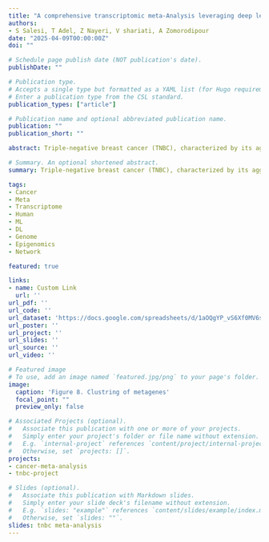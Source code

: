 ```yaml
---
title: "A comprehensive transcriptomic meta-Analysis leveraging deep learning to uncover molecular signatures and potential therapeutic targets in Triple-Negative Breast Cancers"
authors:
- S Salesi, T Adel, Z Nayeri, V shariati, A Zomorodipour
date: "2025-04-09T00:00:00Z"
doi: ""

# Schedule page publish date (NOT publication's date).
publishDate: ""

# Publication type.
# Accepts a single type but formatted as a YAML list (for Hugo requirements).
# Enter a publication type from the CSL standard.
publication_types: ["article"]

# Publication name and optional abbreviated publication name.
publication: ""
publication_short: ""

abstract: Triple-negative breast cancer (TNBC), characterized by its aggressive behavior and lack of hormone receptor expression, remains a therapeutic challenge. This study integrates multi-omics data and AI-driven approaches to dissect the molecular mechanisms driving TNBC progression. Through a meta-analysis of 49 transcriptomic studies (2013–2024), we identified 2,101 differentially expressed genes (DEGs), including 68 consistently dysregulated protein-coding genes, with CXCL10 (↑4.01-fold) and ADH1B (↓4.8-fold) as the most significantly altered. Pathway enrichment revealed upregulated genes associated with cell proliferation, immune evasion, and metabolic reprogramming, while downregulated genes implicated hormonal signaling suppression and extracellular matrix remodeling. Gene Ontology analysis highlighted mitotic regulation and immune dysregulation as central processes. AI-based clustering of protein-protein interaction networks identified five functional modules (Tumor Growth, Invasion & Metastasis, Metabolism, Immune & Inflammation, Hormonal & Stress Response), with hub genes like CDK1 and CXCL8 driving tumor proliferation and immune escape. Notably, machine learning algorithms enhanced data integration and cluster identification, revealing FOXM1 as a key regulator of mitotic pathways (p = 6.189E-07) and JUN as a mediator of stromal-epithelial interactions despite its downregulation. Hormonal profiling uncovered systemic suppression of estrogen-responsive (*ESR1*, *FOXA1*) and neurohormonal (*ADRB1*, *AGTR1*) pathways, emphasizing TNBC’s endocrine-silenced phenotype. Immune analysis demonstrated dual chemokine dysregulation, loss of homeostatic signals (CXCL12, CCL21) impaired immune surveillance, while pro-inflammatory chemokines (CXCL8, CCL20) recruited immunosuppressive cells. Chronic interferon signaling (STAT1, ISG15) and immune checkpoint alterations (CTLA4, CD80/86) further shaped a resistant microenvironment. These findings elucidate TNBC’s complex molecular landscape, integrating AI-enhanced analytics to prioritize therapeutic targets, such as mitotic kinases, chemokine networks, and hormonal signaling nodes, offering actionable insights for overcoming therapy resistance in this aggressive subtype. 

# Summary. An optional shortened abstract.
summary: Triple-negative breast cancer (TNBC), characterized by its aggressive behavior and lack of hormone receptor expression, remains a therapeutic challenge. This study integrates multi-omics data and AI-driven approaches to dissect the molecular mechanisms driving TNBC progression. Through a meta-analysis of 49 transcriptomic studies (2013–2024), we identified 2,101 differentially expressed genes (DEGs), including 68 consistently dysregulated protein-coding genes, with CXCL10 (↑4.01-fold) and ADH1B (↓4.8-fold) as the most significantly altered. Pathway enrichment revealed upregulated genes associated with cell proliferation, immune evasion, and metabolic reprogramming, while downregulated genes implicated hormonal signaling suppression and extracellular matrix remodeling. Gene Ontology analysis highlighted mitotic regulation and immune dysregulation as central processes. AI-based clustering of protein-protein interaction networks identified five functional modules (Tumor Growth, Invasion & Metastasis, Metabolism, Immune & Inflammation, Hormonal & Stress Response), with hub genes like CDK1 and CXCL8 driving tumor proliferation and immune escape. Notably, machine learning algorithms enhanced data integration and cluster identification, revealing FOXM1 as a key regulator of mitotic pathways (p = 6.189E-07) and JUN as a mediator of stromal-epithelial interactions despite its downregulation.

tags:
- Cancer
- Meta
- Transcriptome
- Human
- ML
- DL
- Genome
- Epigenomics
- Network

featured: true

links:
- name: Custom Link
  url: ''
url_pdf: ''
url_code: ''
url_dataset: 'https://docs.google.com/spreadsheets/d/1aOQgYP_vS6Xf0MV6sRsRl_-vBzJQoz5I/edit?gid=577749617#gid=577749617'
url_poster: ''
url_project: ''
url_slides: ''
url_source: ''
url_video: ''

# Featured image
# To use, add an image named `featured.jpg/png` to your page's folder. 
image:
  caption: 'Figure 8. Clustring of metagenes'
  focal_point: ""
  preview_only: false

# Associated Projects (optional).
#   Associate this publication with one or more of your projects.
#   Simply enter your project's folder or file name without extension.
#   E.g. `internal-project` references `content/project/internal-project/index.md`.
#   Otherwise, set `projects: []`.
projects:
- cancer-meta-analysis
- tnbc-project

# Slides (optional).
#   Associate this publication with Markdown slides.
#   Simply enter your slide deck's filename without extension.
#   E.g. `slides: "example"` references `content/slides/example/index.md`.
#   Otherwise, set `slides: ""`.
slides: tnbc meta-analysis
---
```


